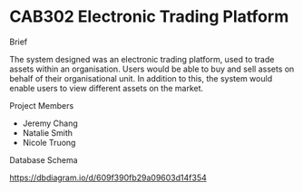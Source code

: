 # CAB302 Electronic Trading Platform

Brief

The system designed was an electronic trading platform, used to trade assets within an organisation. Users would be able to buy and sell assets on behalf of their organisational unit. In addition to this, the system would enable users to view different assets on the market.

Project Members
* Jeremy Chang
* Natalie Smith
* Nicole Truong

Database Schema

https://dbdiagram.io/d/609f390fb29a09603d14f354